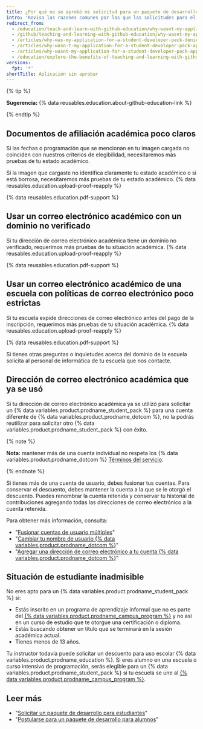```yaml
---
title: ¿Por qué no se aprobó mi solicitud para un paquete de desarrollo para estudiantes?
intro: 'Revisa las razones comunes por las que las solicitudes para el {% data variables.product.prodname_student_pack %} no se aprueban y lee las sugerencias para volver a solicitarlo con éxito.'
redirect_from:
  - /education/teach-and-learn-with-github-education/why-wasnt-my-application-for-a-student-developer-pack-approved
  - /github/teaching-and-learning-with-github-education/why-wasnt-my-application-for-a-student-developer-pack-approved
  - /articles/why-was-my-application-for-a-student-developer-pack-denied/
  - /articles/why-wasn-t-my-application-for-a-student-developer-pack-approved
  - /articles/why-wasnt-my-application-for-a-student-developer-pack-approved
  - /education/explore-the-benefits-of-teaching-and-learning-with-github-education/why-wasnt-my-application-for-a-student-developer-pack-approved
versions:
  fpt: '*'
shortTitle: Aplicación sin aprobar
---
```


{% tip %}

**Sugerencia:** {% data reusables.education.about-github-education-link %}

{% endtip %}

## Documentos de afiliación académica poco claros

Si las fechas o programación que se mencionan en tu imagen cargada no coinciden con nuestros criterios de elegibilidad, necesitaremos más pruebas de tu estado académico.

Si la imagen que cargaste no identifica claramente tu estado académico o si está borrosa, necesitaremos más pruebas de tu estado académico. {% data reusables.education.upload-proof-reapply %}

{% data reusables.education.pdf-support %}

## Usar un correo electrónico académico con un dominio no verificado

Si tu dirección de correo electrónico académica tiene un dominio no verificado, requerimos más pruebas de tu situación académica. {% data reusables.education.upload-proof-reapply %}

{% data reusables.education.pdf-support %}

## Usar un correo electrónico académico de una escuela con políticas de correo electrónico poco estrictas

Si tu escuela expide direcciones de correo electrónico antes del pago de la inscripción, requerimos más pruebas de tu situación académica. {% data reusables.education.upload-proof-reapply %}

{% data reusables.education.pdf-support %}

Si tienes otras preguntas o inquietudes acerca del dominio de la escuela solicita al personal de informática de tu escuela que nos contacte.

## Dirección de correo electrónico académica que ya se usó

Si tu dirección de correo electrónico académica ya se utilizó para solicitar un {% data variables.product.prodname_student_pack %} para una cuenta diferente de {% data variables.product.prodname_dotcom %}, no la podrás reutilizar para solicitar otro {% data variables.product.prodname_student_pack %} con éxito.

{% note %}

**Nota:** mantener más de una cuenta individual no respeta los {% data variables.product.prodname_dotcom %} [Términos del servicio](/articles/github-terms-of-service/#3-account-requirements).

{% endnote %}

Si tienes más de una cuenta de usuario, debes fusionar tus cuentas. Para conservar el descuento, debes mantener la cuenta a la que se le otorgó el descuento. Puedes renombrar la cuenta retenida y conservar tu historial de contribuciones agregando todas las direcciones de correo electrónico a la cuenta retenida.

Para obtener más información, consulta:
- "[Fusionar cuentas de usuario múltiples](/articles/merging-multiple-user-accounts)"
- "[Cambiar tu nombre de usuario {% data variables.product.prodname_dotcom %}](/articles/changing-your-github-username)"
- "[Agregar una dirección de correo electrónico a tu cuenta {% data variables.product.prodname_dotcom %}](/articles/adding-an-email-address-to-your-github-account)"

## Situación de estudiante inadmisible

No eres apto para un {% data variables.product.prodname_student_pack %} si:
- Estás inscrito en un programa de aprendizaje informal que no es parte del [{% data variables.product.prodname_campus_program %}](https://education.github.com/schools) y no así en un curso de estudio que te otorgue una certificación o diploma.
- Estás buscando obtener un título que se terminará en la sesión académica actual.
- Tienes menos de 13 años.

Tu instructor todavía puede solicitar un descuento para uso escolar {% data variables.product.prodname_education %}. Si eres alumno en una escuela o curso intensivo de programación, serás elegible para un {% data variables.product.prodname_student_pack %} si tu escuela se une al [{% data variables.product.prodname_campus_program %}](https://education.github.com/schools).

## Leer más

- "[Solicitar un paquete de desarrollo para estudiantes](/articles/applying-for-a-student-developer-pack)"
- "[Postularse para un paquete de desarrollo para alumnos](/education/explore-the-benefits-of-teaching-and-learning-with-github-education/apply-for-a-student-developer-pack)"
